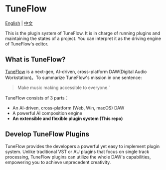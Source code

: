 # TuneFlow

[English](./README.md) | [中文](./README.md)

This is the plugin system of TuneFlow. It is in charge of running plugins and maintaining the states of a project. You can interpret it as the driving engine of TuneFlow's editor.


## What is TuneFlow?

[TuneFlow](https://www.tuneflow.com) is a next-gen, AI-driven, cross-platform DAW(Digital Audio Workstation)。To summarize TuneFlow's mission in one sentence: 
> Make music making accessible to everyone.`

TuneFlow consists of 3 parts：

- An AI-driven, cross-platform (Web, Win, macOS) DAW
- A powerful AI composition engine
- **An extensible and flexible plugin system (This repo)**


## Develop TuneFlow Plugins

TuneFlow provides the developers a powerful yet easy to implement plugin system. Unlike traditional VST or AU plugins that focus on single track processing, TuneFlow plugins can utilize the whole DAW's capabilities, empowering you to achieve unprecedent creativity.
